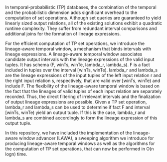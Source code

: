 In temporal-probabilistic (TP) databases, the combination of the temporal and the probabilistic dimension adds significant overhead to the computation of set operations. Although set queries are guaranteed to yield linearly sized output relations, all of the existing solutions exhibit a quadratic runtime complexity. They suffer from redundant interval comparisons and additional joins for the formation of lineage expressions.  

For the efficient computation of TP set operations, we introduce the lineage-aware temporal window, a mechanism that binds intervals with lineage expressions. A lineage-aware temporal window associates candidate output intervals with the lineage expressions of the valid input tuples. It has schema (F, winTs, winTe, lambda_r, lambda_s). F is a fact included in tuples over the interval [winTs, winTe). lambda_r and lambda_s are the lineage expressions of the input tuples of the left input relation r and the right input relation s, respectively, that are valid over [winTs, winTe) and include F. The flexibility of the lineage-aware temporal window is based on the fact that the lineages of  valid tuples of each input relation are separately recorded. Thus, the direct filtering of irrelevant intervals and the finalization of output lineage expressions are possible. Given a TP set operation, lambda_r and lambda_s can be used to determine if fact F and interval [winTs, winTe) yield an output tuple. If this is the case, lambda_r and lambda_s are combined accordingly to form the lineage expression of this output tuple. 

 In this repository, we have included the implementation of the lineage-aware window advancer (LAWA), a sweeping algorithm we introduce for producing lineage-aware temporal windows as well as the algorithms for the computation of TP set operations, that can now be performed in O(n logn) time.
 